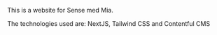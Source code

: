 This is a website for Sense med Mia.

The technologies used are: NextJS, Tailwind CSS and Contentful CMS